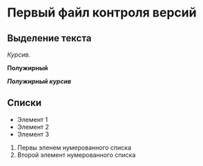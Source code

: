# Первый файл контроля версий

## Выделение текста

*Курсив.*

**Полужирный**

***Полужирный курсив***

## Списки

* Элемент 1
* Элемент 2
* Элемент 3

1. Первы эленем нумерованного списка
2. Второй элемент нумерованного списка